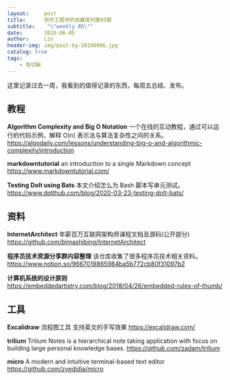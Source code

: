 ```yaml
---
layout:     post
title:      软件工程师的收藏周刊第85期
subtitle:    "\"weekly 85\""
date:       2020-06-05
author:     Lin
header-img: img/post-bg-20190906.jpg
catalog: true
tags:
    - 剪切板
---
```


这里记录过去一周，我看到的值得记录的东西，每周五总结、发布。

## 教程

**Algorithm Complexity and Big O Notation** 一个在线的互动教程，通过可以运行的代码示例，解释 O(n) 表示法与算法复杂性之间的关系。<https://algodaily.com/lessons/understanding-big-o-and-algorithmic-complexity/introduction>

**markdowntutorial** an introduction to a single Markdown concept <https://www.markdowntutorial.com/>

**Testing Dolt using Bats** 本文介绍怎么为 Bash 脚本写单元测试。 <https://www.dolthub.com/blog/2020-03-23-testing-dolt-bats/>

## 资料

**InternetArchitect** 年薪百万互联网架构师课程文档及源码(公开部分) <https://github.com/bjmashibing/InternetArchitect>

**程序员技术资源分享群内容整理** 该仓库收集了很多程序员技术相关资料。 <https://www.notion.so/9667019865984ba5b772cb80f31097b2>

**计算机系统的设计原则** <https://embeddedartistry.com/blog/2018/04/26/embedded-rules-of-thumb/>

## 工具

**Excalidraw** 流程图工具 支持英文的手写效果 <https://excalidraw.com/>

**trilium** Trilium Notes is a hierarchical note taking application with focus on building large personal knowledge bases. <https://github.com/zadam/trilium>

**micro** A modern and intuitive terminal-based text editor <https://github.com/zyedidia/micro>
